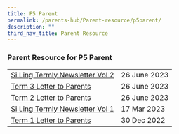 ```yaml
---
title: P5 Parent
permalink: /parents-hub/Parent-resource/p5parent/
description: ""
third_nav_title: Parent Resource
---
```

### Parent Resource for P5 Parent

|  |  |
|---|---|
|[Si Ling Termly Newsletter Vol 2](/files/Parent_Hub/Parent_Resource/term%203%202023%20slps%20newsletter.pdf)|26 June 2023
|[Term 3 Letter to Parents](/files/Parent_Hub/Parent_Resource/2023%20term%203%20coe%20letter.pdf)|26 June 2023
|[Term 2 Letter to Parents](/files/Parent_Hub/Parent_Resource/2023%20term%202%20%20letter.pdf)|26 June 2023
| [Si Ling Termly Newsletter Vol 1](/files/Parent_Hub/Parent_Resource/Si_Ling_Termly_Newsletter_Volume_1.pdf) |17 Mar 2023 |
| [Term 1 Letter to Parents](/files/Parent_Hub/2023_TERM_1_COE_Website.pdf) | 30 Dec 2022 |